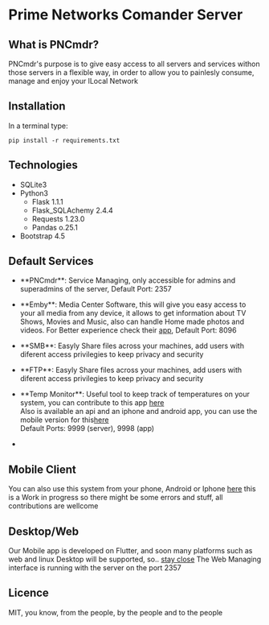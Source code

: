 # Prime Networks Comander Server

## What is PNCmdr?
<p>PNCmdr's purpose is to give easy access to all servers and services withon those servers in a flexible way, in order to allow you to painlesly consume, manage and enjoy your lLocal Network</p>

## Installation

In a terminal type:

<code>pip install -r requirements.txt</code>

## Technologies
<ul>
    <li>SQLite3</li>
    <li>Python3</br>
        <ul>
            <li>Flask 1.1.1</li>
            <li>Flask_SQLAchemy 2.4.4</li>
            <li>Requests 1.23.0</li>
            <li>Pandas o.25.1</li>
        </ul>
    </li>
    <li>Bootstrap 4.5</li>
</ul>

## Default Services
<ul>
    <li>
    <p>
    **PNCmdr**: Service Managing, only accessible for admins and superadmins of the server, Default Port: 2357
    <p>
    </li>
    <li>
    <p>
    **Emby**: Media Center Software, this will give you easy access to your all media from any device, it allows to get information about TV Shows, Movies and Music, also 
    can handle Home made photos and videos. For Better experience check their <a href='emby.org'>app</a>, Default Port: 8096
    <p>
    </li>
    <li>
    <p>
    **SMB**: Easyly Share files across your machines, add users with diferent access privilegies to keep privacy and security
    </p>
    </li>
    <li>
    <p>
    **FTP**: Easyly Share files across your machines, add users with diferent access privilegies to keep privacy and security
    </p>
    </li>
    <li>
    <p>
    **Temp Monitor**: Useful tool to keep track of temperatures on your system, you can contribute to this app <a href='https://www.github.com/JavierOramas/temp_monitor'>here</a></br>
    Also is available an api and an iphone and android app, you can use the mobile version for this<a href='https://www.github.com/JavierOramas/temp_monitor_app'>here</a> </br>
    Default Ports: 9999 (server), 9998 (app)
    </p>
    </li>
    <li></li>
</ul>

## Mobile Client
You can also use this system from your phone, Android or Iphone <a href='https://www.github.com/JavierOramas/PNCmdr'>here</a> this is a Work in progress so there might be some errors and stuff, all contributions are wellcome

## Desktop/Web
Our Mobile app is developed on Flutter, and soon many platforms such as web and linux Desktop will be supported, so.. <a href='https://www.github.com/JavierOramas/PNCmdr'>stay close</a>
The Web Managing interface is running with the server on the port 2357

## Licence
MIT, you know, from the people, by the people and to the people